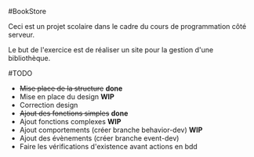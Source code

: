 #BookStore

Ceci est un projet scolaire dans le cadre du cours de programmation côté serveur. 

Le but de l'exercice est de réaliser un site pour la gestion d'une bibliothèque. 

#TODO
- ~~Mise place de la structure~~ **done**
- Mise en place du design **WIP**
- Correction design
- ~~Ajout des fonctions simples~~ **done** 
- Ajout fonctions complexes **WIP**
- Ajout comportements (créer branche behavior-dev) **WIP**
- Ajout des évènements (créer branche event-dev)
- Faire les vérifications d'existence avant actions en bdd
